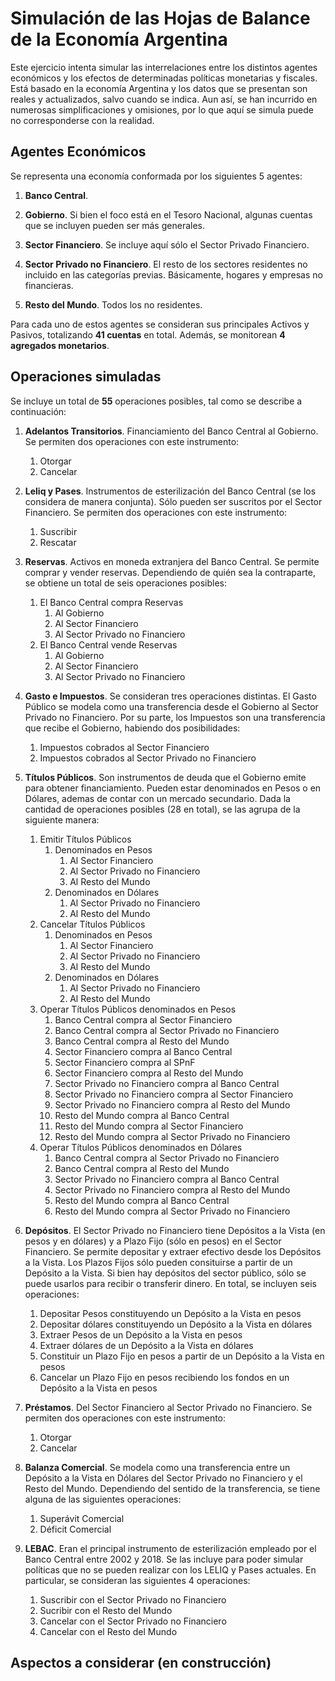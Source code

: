 # Simulación de las Hojas de Balance de la Economía Argentina

Este ejercicio intenta simular las interrelaciones entre los distintos agentes económicos y
los efectos de determinadas políticas monetarias y fiscales. Está basado en la economía 
Argentina y los datos que se presentan son reales y actualizados, salvo cuando se indica.
Aun así, se han incurrido en numerosas simplificaciones y omisiones, por lo que aquí se simula
puede no corresponderse con la realidad.

## Agentes Económicos

Se representa una economía conformada por los siguientes 5 agentes:

1. **Banco Central**. 

2. **Gobierno**. Si bien el foco está en el Tesoro Nacional, algunas cuentas que se incluyen
pueden ser más generales.

3. **Sector Financiero**. Se incluye aquí sólo el Sector Privado Financiero.

4. **Sector Privado no Financiero**. El resto de los sectores residentes no incluido en las
categorías previas. Básicamente, hogares y empresas no financieras.

5. **Resto del Mundo**. Todos los no residentes.

Para cada uno de estos agentes se consideran sus principales Activos y Pasivos, totalizando **41 cuentas** en total. Además, se monitorean **4 agregados monetarios**.

## Operaciones simuladas

Se incluye un total de **55** operaciones posibles, tal como se describe a continuación:

1. **Adelantos Transitorios**. Financiamiento del Banco Central al Gobierno. Se permiten
dos operaciones con este instrumento:
    1. Otorgar
    2. Cancelar
    
2. **Leliq y Pases**. Instrumentos de esterilización del Banco Central (se los considera
de manera conjunta). Sólo pueden ser suscritos por el Sector Financiero. Se permiten
dos operaciones con este instrumento:
    1. Suscribir
    2. Rescatar 

3. **Reservas**. Activos en moneda extranjera del Banco Central. Se permite comprar y
vender reservas. Dependiendo de quién sea la contraparte, se obtiene un total de seis
operaciones posibles:
   1. El Banco Central compra Reservas
       1. Al Gobierno
       2. Al Sector Financiero
       3. Al Sector Privado no Financiero
   2. El Banco Central vende Reservas
       1. Al Gobierno
       2. Al Sector Financiero
       3. Al Sector Privado no Financiero
       
4. **Gasto e Impuestos**. Se consideran tres operaciones distintas. El Gasto Público se modela como una transferencia desde el Gobierno al Sector Privado no Financiero. Por su
parte, los Impuestos son una transferencia que recibe el Gobierno, habiendo dos posibilidades:
    1. Impuestos cobrados al Sector Financiero
    2. Impuestos cobrados al Sector Privado no Financiero

5. **Títulos Públicos**. Son instrumentos de deuda que el Gobierno emite para obtener financiamiento. Pueden estar denominados en Pesos o en Dólares, ademas de contar con un mercado secundario. Dada la cantidad de operaciones posibles (28 en total), se las agrupa de la siguiente manera:
    1. Emitir Títulos Públicos
        1. Denominados en Pesos
            1. Al Sector Financiero
            2. Al Sector Privado no Financiero
            3. Al Resto del Mundo
        2. Denominados en Dólares
            1. Al Sector Privado no Financiero
            2. Al Resto del Mundo
    2. Cancelar Títulos Públicos
        1. Denominados en Pesos
            1. Al Sector Financiero
            2. Al Sector Privado no Financiero
            3. Al Resto del Mundo
        2. Denominados en Dólares
            1. Al Sector Privado no Financiero
            2. Al Resto del Mundo
    3. Operar Títulos Públicos denominados en Pesos
        1. Banco Central compra al Sector Financiero
        2. Banco Central compra al Sector Privado no Financiero
        3. Banco Central compra al Resto del Mundo
        4. Sector Financiero compra al Banco Central
        5. Sector Financiero compra al SPnF
        6. Sector Financiero compra al Resto del Mundo
        7. Sector Privado no Financiero compra al Banco Central
        8. Sector Privado no Financiero compra al Sector Financiero
        9. Sector Privado no Financiero compra al Resto del Mundo
        10. Resto del Mundo compra al Banco Central
        11. Resto del Mundo compra al Sector Financiero
        12. Resto del Mundo compra al Sector Privado no Financiero
    4. Operar Títulos Públicos denominados en Dólares
        1. Banco Central compra al Sector Privado no Financiero
        2. Banco Central compra al Resto del Mundo
        3. Sector Privado no Financiero compra al Banco Central
        4. Sector Privado no Financiero compra al Resto del Mundo
        5. Resto del Mundo compra al Banco Central
        6. Resto del Mundo compra al Sector Privado no Financiero

6. **Depósitos**. El Sector Privado no Financiero tiene Depósitos a la Vista (en pesos y en dólares) y a Plazo Fijo (sólo en pesos) en el Sector Financiero. Se permite depositar y extraer efectivo desde los Depósitos a la Vista. Los Plazos Fijos sólo pueden consituirse a partir de un Depósito a la Vista. Si bien hay depósitos del sector público, sólo se puede usarlos para recibir o transferir dinero. En total, se incluyen seis operaciones:
    1. Depositar Pesos constituyendo un Depósito a la Vista en pesos
    2. Depositar dólares constituyendo un Depósito a la Vista en dólares
    3. Extraer Pesos de un Depósito a la Vista en pesos
    4. Extraer dólares de un Depósito a la Vista en dólares
    5. Constituir un Plazo Fijo en pesos a partir de un Depósito a la Vista en pesos
    6. Cancelar un Plazo Fijo en pesos recibiendo los fondos en un Depósito a la Vista en pesos

7. **Préstamos**. Del Sector Financiero al Sector Privado no Financiero. Se permiten
dos operaciones con este instrumento:
    1. Otorgar
    2. Cancelar

8. **Balanza Comercial**. Se modela como una transferencia entre un Depósito a la Vista en Dólares del Sector Privado no Financiero y el Resto del Mundo. Dependiendo del sentido de la transferencia, se tiene alguna de las siguientes operaciones:
    1. Superávit Comercial
    2. Déficit Comercial

9. **LEBAC**. Eran el principal instrumento de esterilización empleado por el Banco Central entre 2002 y 2018. Se las incluye para poder simular políticas que no se pueden realizar con los LELIQ y Pases actuales. En particular, se consideran las siguientes 4 operaciones:
    1. Suscribir con el Sector Privado no Financiero
    2. Sucribir con el Resto del Mundo
    3. Cancelar con el Sector Privado no Financiero
    4. Cancelar con el Resto del Mundo

## Aspectos a considerar (en construcción)